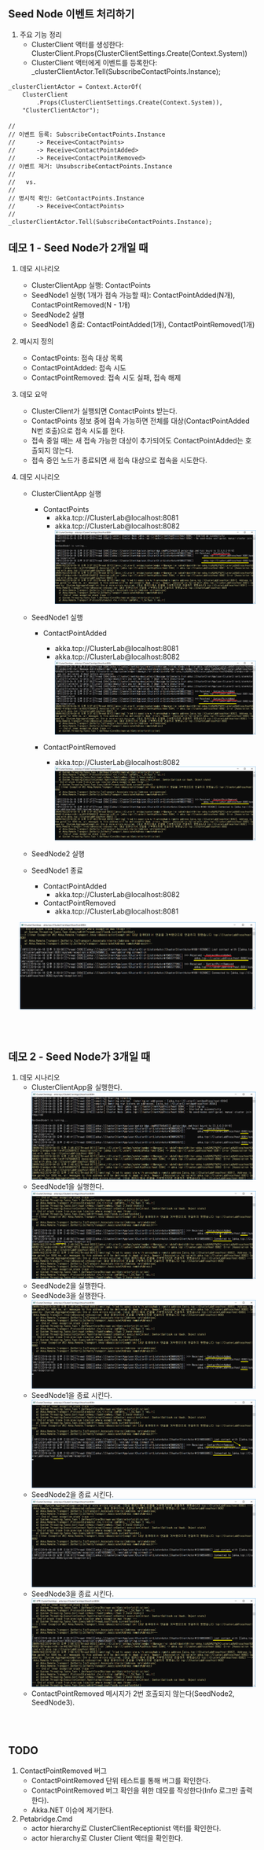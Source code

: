 ## Seed Node 이벤트 처리하기
1. 주요 기능 정리
   - ClusterClient 액터를 생성한다: ClusterClient.Props(ClusterClientSettings.Create(Context.System))
   - ClusterClient 액터에게 이벤트를 등록한다: _clusterClientActor.Tell(SubscribeContactPoints.Instance);
```
_clusterClientActor = Context.ActorOf(
	ClusterClient
		.Props(ClusterClientSettings.Create(Context.System)),
	"ClusterClientActor");

//
// 이벤트 등록: SubscribeContactPoints.Instance 
//      -> Receive<ContactPoints>
//      -> Receive<ContactPointAdded>
//      -> Receive<ContactPointRemoved>
// 이벤트 제거: UnsubscribeContactPoints.Instance
//
//   vs.
//
// 명시적 확인: GetContactPoints.Instance 
//      -> Receive<ContactPoints>
//
_clusterClientActor.Tell(SubscribeContactPoints.Instance);
```
## 데모 1 - Seed Node가 2개일 때
1. 데모 시나리오
   - ClusterClientApp 실행: ContactPoints
   - SeedNode1 실행( 1개가 접속 가능할 때): ContactPointAdded(N개), ContactPointRemoved(N - 1개)
   - SeedNode2 실행
   - SeedNode1 종료: ContactPointAdded(1개), ContactPointRemoved(1개)
2. 메시지 정의
   - ContactPoints: 접속 대상 목록
   - ContactPointAdded: 접속 시도
   - ContactPointRemoved: 접속 시도 실패, 접속 해제
3. 데모 요약
   - ClusterClient가 실행되면 ContactPoints 받는다.
   - ContactPoints 정보 중에 접속 가능하면 전체를 대상(ContactPointAdded N번 호출)으로 접속 시도를 한다.
   - 접속 중일 때는 새 접속 가능한 대상이 추가되어도 ContactPointAdded는 호출되지 않는다.
   - 접속 중인 노드가 종료되면 새 접속 대상으로 접속을 시도한다. 
4. 데모 시나리오 
   - ClusterClientApp 실행
      - ContactPoints
         - akka.tcp://ClusterLab@localhost:8081
         - akka.tcp://ClusterLab@localhost:8082
   ![](./Images/01_Demo_ClusterClientApp_Running.png)
   
   - SeedNode1 실행
      - ContactPointAdded
         - akka.tcp://ClusterLab@localhost:8081
         - akka.tcp://ClusterLab@localhost:8082   
   ![](./Images/02_Demo_SeedNode1_Running.png)
   
      - ContactPointRemoved
         - akka.tcp://ClusterLab@localhost:8082   
   ![](./Images/03_Demo_SeedNode1_Running.png)
   
   - SeedNode2 실행
   
   - SeedNode1 종료
      - ContactPointAdded
         - akka.tcp://ClusterLab@localhost:8082   
      - ContactPointRemoved
         - akka.tcp://ClusterLab@localhost:8081
   
   ![](./Images/04_Demo_SeedNode1_Terminating.png)
   
<br/>
<br/>

## 데모 2 - Seed Node가 3개일 때
1. 데모 시나리오
   - ClusterClientApp을 실행한다. 
   ![](./Images/Demo_01_ClusterClient-Running.png)
   - SeedNode1을 실행한다.
   ![](./Images/Demo_02_ClusterClient_SeedNode1-Running.png)
   - SeedNode2을 실행한다.
   - SeedNode3을 실행한다.
   ![](./Images/Demo_03_ClusterClient_SeedNode2_3-Running.png)
   - SeedNode1을 종료 시킨다.
   ![](./Images/Demo_04_ClusterClient_SeedNode1-Terminating.png)
   - SeedNode2을 종료 시킨다.
   ![](./Images/Demo_05_ClusterClient_SeedNode2-Terminating.png)
   - SeedNode3을 종료 시킨다.
   ![](./Images/Demo_06_ClusterClient_SeedNode3-Terminating.png)
   - ContactPointRemoved 메시지가 2번 호출되지 않는다(SeedNode2, SeedNode3).
   
<br/>
<br/>

## TODO
1. ContactPointRemoved 버그
   - ContactPointRemoved 단위 테스트를 통해 버그를 확인한다.
   - ContactPointRemoved 버그 확인을 위한 데모를 작성한다(Info 로그만 출력한다).
   - Akka.NET 이슈에 제기한다.
1. Petabridge.Cmd
   - actor hierarchy로 ClusterClientReceptionist 액터를 확인한다.
   - actor hierarchy로 Cluster Client 액터을 확인한다.
